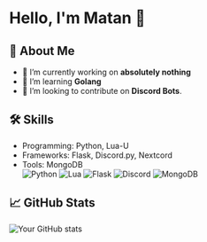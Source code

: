 # Hello, I'm Matan 👋

## 🚀 About Me
- 🔭 I’m currently working on **absolutely nothing**
- 🌱 I’m learning **Golang**
- 👥 I’m looking to contribute on **Discord Bots**.

## 🛠️ Skills
- Programming: Python, Lua-U
- Frameworks: Flask, Discord.py, Nextcord
- Tools: MongoDB<br>
![Python](https://img.shields.io/badge/Python-3776AB?logo=python&logoColor=fff) ![Lua](https://img.shields.io/badge/Luau-FF0000.svg?logo=lua&logoColor=white) ![Flask](https://img.shields.io/badge/Flask-000?logo=flask&logoColor=fff) ![Discord](https://img.shields.io/badge/Discord-%235865F2.svg?&logo=discord&logoColor=white) ![MongoDB](https://img.shields.io/badge/MongoDB-%234ea94b.svg?logo=mongodb&logoColor=white)

## 📈 GitHub Stats
![Your GitHub stats](https://github-readme-stats.vercel.app/api?username=m4tan&show_icons=true&theme=radical)
